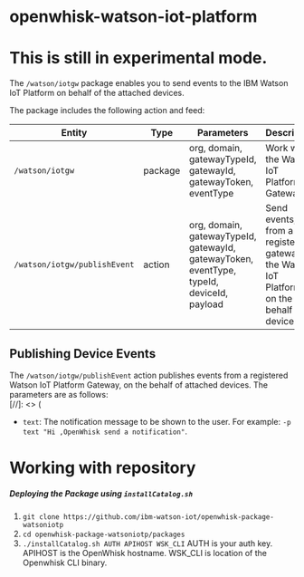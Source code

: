 # openwhisk-watson-iot-platform

# This is still in experimental mode.

The `/watson/iotgw` package enables you to send events to the IBM Watson IoT Platform on behalf of the attached devices.

The package includes the following action and feed:

| Entity | Type | Parameters | Description |
| --- | --- | --- | --- |
| `/watson/iotgw` | package | org, domain, gatewayTypeId, gatewayId, gatewayToken, eventType  | Work with the Watson IoT Platform Gateway |
| `/watson/iotgw/publishEvent` | action | org, domain, gatewayTypeId, gatewayId, gatewayToken, eventType, typeId, deviceId, payload | Send events, from a registered gateway, to the Watson IoT Platform, on the behalf of devices |


## Publishing Device Events

The `/watson/iotgw/publishEvent` action publishes events from a registered Watson IoT Platform Gateway, on the behalf of attached devices. The parameters are as follows:  
[//]: <> (
- `text`: The notification message to be shown to the user. For example: `-p text "Hi ,OpenWhisk send a notification"`.

# Working with repository

##### Deploying the Package using `installCatalog.sh`

1. `git clone https://github.com/ibm-watson-iot/openwhisk-package-watsoniotp`
2. `cd openwhisk-package-watsoniotp/packages`
3. `./installCatalog.sh AUTH APIHOST WSK_CLI`
   AUTH is your auth key.  APIHOST is the OpenWhisk hostname.  WSK_CLI is location of the Openwhisk CLI binary.
